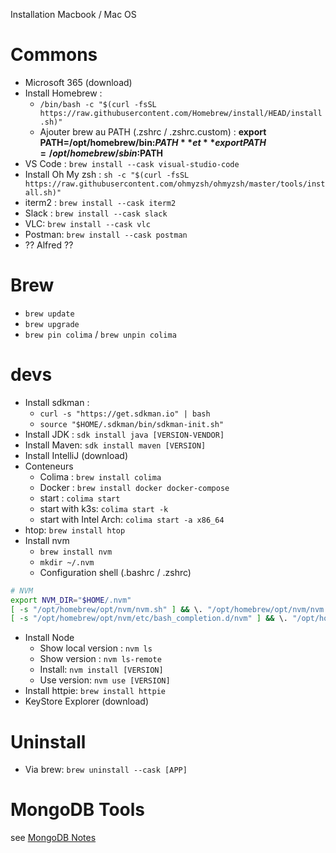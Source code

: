 Installation  Macbook / Mac OS

# Commons
* Microsoft 365 (download)
* Install Homebrew :
  * `/bin/bash -c "$(curl -fsSL https://raw.githubusercontent.com/Homebrew/install/HEAD/install.sh)"`
  * Ajouter brew au PATH (.zshrc / .zshrc.custom) : **export PATH=/opt/homebrew/bin:$PATH** et **export PATH=/opt/homebrew/sbin:$PATH** 
* VS Code : `brew install --cask visual-studio-code`
* Install Oh My zsh : `sh -c "$(curl -fsSL https://raw.githubusercontent.com/ohmyzsh/ohmyzsh/master/tools/install.sh)"`
* iterm2 :  `brew install --cask iterm2`
* Slack : `brew install --cask slack`
* VLC: `brew install --cask vlc`
* Postman: `brew install --cask postman`
* ?? Alfred ??

# Brew
* `brew update`
* `brew upgrade`
* `brew pin colima` / `brew unpin colima`

# devs
* Install sdkman : 
  * `curl -s "https://get.sdkman.io" | bash`
  * `source "$HOME/.sdkman/bin/sdkman-init.sh"`
* Install JDK : `sdk install java [VERSION-VENDOR]`
* Install Maven: `sdk install maven [VERSION]`
* Install IntelliJ (download)
* Conteneurs
  * Colima : `brew install colima`
  * Docker : `brew install docker docker-compose`
  * start : `colima start`
  * start with k3s: `colima start -k`
  * start with Intel Arch: `colima start -a x86_64`
* htop: `brew install htop`
* Install nvm
  * `brew install nvm`
  * `mkdir ~/.nvm`
  * Configuration shell (.bashrc / .zshrc)
```sh
# NVM
export NVM_DIR="$HOME/.nvm"
[ -s "/opt/homebrew/opt/nvm/nvm.sh" ] && \. "/opt/homebrew/opt/nvm/nvm.sh"  # This loads nvm
[ -s "/opt/homebrew/opt/nvm/etc/bash_completion.d/nvm" ] && \. "/opt/homebrew/opt/nvm/etc/bash_completion.d/nvm"  # This loads nvm bash_completion
```
* Install Node
  * Show local version : `nvm ls`
  * Show version : `nvm ls-remote`
  * Install: `nvm install [VERSION]`
  * Use version: `nvm use [VERSION]`
* Install httpie: `brew install httpie`
* KeyStore Explorer (download)

# Uninstall
* Via brew: `brew uninstall --cask [APP]`

# MongoDB Tools
see [MongoDB Notes](./MongoDB/MongoDB%20Notes.md)
